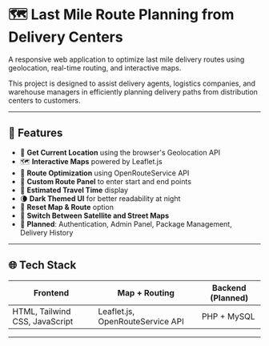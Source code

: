 # 🗺️ Last Mile Route Planning from Delivery Centers

A responsive web application to optimize last mile delivery routes using geolocation, real-time routing, and interactive maps.

This project is designed to assist delivery agents, logistics companies, and warehouse managers in efficiently planning delivery paths from distribution centers to customers.

---

## 🚀 Features

- 📍 **Get Current Location** using the browser's Geolocation API
- 🗺️ **Interactive Maps** powered by Leaflet.js
- 🚗 **Route Optimization** using OpenRouteService API
- 🧭 **Custom Route Panel** to enter start and end points
- 📏 **Estimated Travel Time** display
- 🌘 **Dark Themed UI** for better readability at night
- 🔁 **Reset Map & Route** option
- 📌 **Switch Between Satellite and Street Maps**
- 🔐 **Planned**: Authentication, Admin Panel, Package Management, Delivery History

---

## 🌐 Tech Stack

| Frontend       | Map + Routing         | Backend (Planned) |
|----------------|------------------------|--------------------|
| HTML, Tailwind CSS, JavaScript | Leaflet.js, OpenRouteService API | PHP + MySQL       |

---



